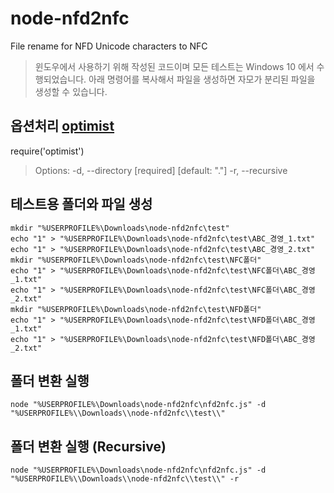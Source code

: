 # node-nfd2nfc
File rename for NFD Unicode characters to NFC

> 윈도우에서 사용하기 위해 작성된 코드이며 모든 테스트는 Windows 10 에서 수행되었습니다.
> 아래 명령어를 복사해서 파일을 생성하면 자모가 분리된 파일을 생성할 수 있습니다.

## 옵션처리 [optimist](https://github.com/substack/node-optimist)
require('optimist')

> Options:
>   -d, --directory  [required]  [default: "."]
>   -r, --recursive

## 테스트용 폴더와 파일 생성

```
mkdir "%USERPROFILE%\Downloads\node-nfd2nfc\test"
echo "1" > "%USERPROFILE%\Downloads\node-nfd2nfc\test\ABC_경영_1.txt"
echo "1" > "%USERPROFILE%\Downloads\node-nfd2nfc\test\ABC_경영_2.txt"
mkdir "%USERPROFILE%\Downloads\node-nfd2nfc\test\NFC폴더"
echo "1" > "%USERPROFILE%\Downloads\node-nfd2nfc\test\NFC폴더\ABC_경영_1.txt"
echo "1" > "%USERPROFILE%\Downloads\node-nfd2nfc\test\NFC폴더\ABC_경영_2.txt"
mkdir "%USERPROFILE%\Downloads\node-nfd2nfc\test\NFD폴더"
echo "1" > "%USERPROFILE%\Downloads\node-nfd2nfc\test\NFD폴더\ABC_경영_1.txt"
echo "1" > "%USERPROFILE%\Downloads\node-nfd2nfc\test\NFD폴더\ABC_경영_2.txt"
```

## 폴더 변환 실행

```
node "%USERPROFILE%\Downloads\node-nfd2nfc\nfd2nfc.js" -d "%USERPROFILE%\\Downloads\\node-nfd2nfc\\test\\"
```

## 폴더 변환 실행 (Recursive)

```
node "%USERPROFILE%\Downloads\node-nfd2nfc\nfd2nfc.js" -d "%USERPROFILE%\\Downloads\\node-nfd2nfc\\test\\" -r
```
